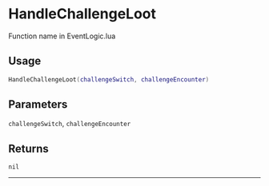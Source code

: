 # HandleChallengeLoot
Function name in EventLogic.lua
## Usage
```lua
HandleChallengeLoot(challengeSwitch, challengeEncounter)
```
## Parameters
`challengeSwitch`, `challengeEncounter`
## Returns
`nil`

---